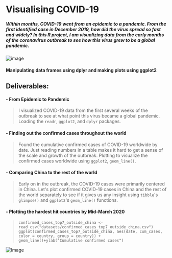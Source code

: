 # Visualising COVID-19 

##### Within months, COVID-19 went from an epidemic to a pandemic. From the first identified case in December 2019, how did the virus spread so fast and widely? In this R project, I am visualizing data from the early months of the coronavirus outbreak to see how this virus grew to be a global pandemic.

![image](https://user-images.githubusercontent.com/34072722/82515073-2dc34800-9acc-11ea-9d74-af76b634cc3f.png)
#### Manipulating data frames using dplyr and making plots using ggplot2 

## Deliverables: 
#### - From Epidemic to Pandemic 
> I visualized COVID-19 data from the first several weeks of the outbreak to see at what point this virus became a global pandemic. Loading the `readr`, `ggplot2`, and `dplyr` packages. 

#### - Finding out the confirmed cases throughout the world
> Found the cumulative confirmed cases of COVID-19 worldwide by date. Just reading numbers in a table makes it hard to get a sense of the scale and growth of the outbreak. Plotting to visualize the confirmed cases worldwide using `ggplot2`, `geom_line()`.

#### - Comparing China to the rest of the world
> Early on in the outbreak, the COVID-19 cases were primarily centered in China. Let's plot confirmed COVID-19 cases in China and the rest of the world separately to see if it gives us any insight using `tibble`'s `glimpse()` and `ggplot2`'s `geom_line()` functions. 

#### - Plotting the hardest hit countries by Mid-March 2020
> `
confirmed_cases_top7_outside_china <- read_csv("datasets/confirmed_cases_top7_outside_china.csv")
ggplot(confirmed_cases_top7_outside_china, aes(date, cum_cases, color = country, group = country)) + 
geom_line()+ylab("Cumulative confirmed cases") `

![Image](https://user-images.githubusercontent.com/34072722/82515033-12583d00-9acc-11ea-91df-5783458f6050.png)
